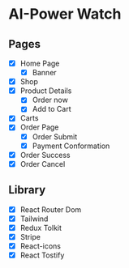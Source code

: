 # AI-Power Watch

## Pages
- [X] Home Page
    - [x] Banner
- [x] Shop
- [x] Product Details
    - [x] Order now
    - [x] Add to Cart
- [x] Carts
- [x] Order Page
    - [x] Order Submit
    - [x] Payment Conformation
- [x] Order Success
- [x] Order Cancel

## Library
- [x] React Router Dom
- [x] Tailwind
- [X] Redux Tolkit
- [x] Stripe
- [x] React-icons
- [x] React Tostify